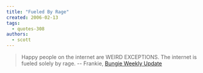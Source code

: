 ```yaml
---
title: "Fueled By Rage"
created: 2006-02-13
tags: 
  - quotes-308
authors: 
  - scott
---
```


> Happy people on the internet are WEIRD EXCEPTIONS. The internet is fueled solely by rage. \-- Frankie, [Bungie Weekly Update](http://bungie.net/News/TopStory.aspx?story=updatefeb10)

